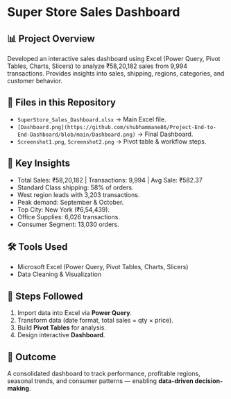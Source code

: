# Super Store Sales Dashboard  

## 📊 Project Overview  
Developed an interactive sales dashboard using Excel (Power Query, Pivot Tables, Charts, Slicers) to analyze ₹58,20,182 sales from 9,994 transactions. Provides insights into sales, shipping, regions, categories, and customer behavior.  

## 📂 Files in this Repository  
- `SuperStore_Sales_Dashboard.xlsx` → Main Excel file.  
- `[Dashboard.png](https://github.com/shubhammane86/Project-End-to-End-Dashboard/blob/main/Dashboard.png)` → Final Dashboard.  
- `Screenshot1.png`, `Screenshot2.png` → Pivot table & workflow steps.  

## 🔑 Key Insights  
- Total Sales: ₹58,20,182 | Transactions: 9,994 | Avg Sale: ₹582.37  
- Standard Class shipping: 58% of orders.  
- West region leads with 3,203 transactions.  
- Peak demand: September & October.  
- Top City: New York (₹6,54,439).  
- Office Supplies: 6,026 transactions.  
- Consumer Segment: 13,030 orders.  

## 🛠️ Tools Used  
- Microsoft Excel (Power Query, Pivot Tables, Charts, Slicers)  
- Data Cleaning & Visualization  

## 📝 Steps Followed  
1. Import data into Excel via **Power Query**.  
2. Transform data (date format, total sales = qty × price).  
3. Build **Pivot Tables** for analysis.  
4. Design interactive **Dashboard**.  

## 🎯 Outcome  
A consolidated dashboard to track performance, profitable regions, seasonal trends, and consumer patterns — enabling **data-driven decision-making**.  
